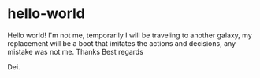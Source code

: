 # hello-world
Hello world! I'm not me, temporarily I will be traveling to another galaxy, my replacement will be a boot that imitates the actions and decisions, any mistake was not me. Thanks
Best regards

Dei.
